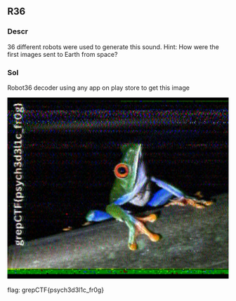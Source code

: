 ## R36

### Descr
36 different robots were used to generate this sound.
Hint: How were the first images sent to Earth from space?

### Sol
Robot36 decoder using any app on play store to get this image

![Psychedelic Frog](R36.jpg)

flag: grepCTF{psych3d3l1c_fr0g}
